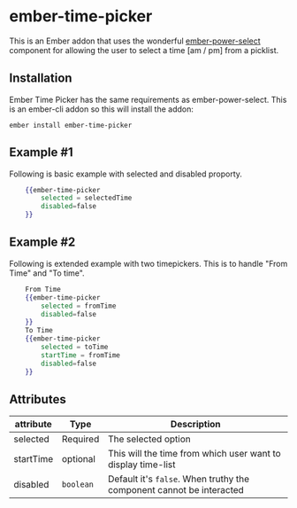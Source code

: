 # ember-time-picker

This is an Ember addon that uses the wonderful [ember-power-select](https://github.com/cibernox/ember-power-select) component for allowing the user to select a time [am / pm] from a picklist.

## Installation

Ember Time Picker has the same requirements as ember-power-select.
This is an ember-cli addon so this will install the addon:
```
ember install ember-time-picker
```
## Example #1

Following is basic example with selected and disabled proporty.

```handlebars
    {{ember-time-picker
        selected = selectedTime
        disabled=false
    }}
```

## Example #2

Following is extended example with two timepickers. This is to handle "From Time" and "To time".

```handlebars
    From Time
    {{ember-time-picker
        selected = fromTime
        disabled=false
    }}
    To Time
    {{ember-time-picker
        selected = toTime
        startTime = fromTime
        disabled=false
    }}
```

## Attributes

| attribute | Type | Description |
| --- | --- | --- |
| selected | Required | The selected option |
| startTime | optional | This will the time from which user want to display time-list |
| disabled | `boolean` | Default it's `false`. When truthy the component cannot be interacted |